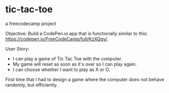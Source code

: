 # tic-tac-toe
a freecodecamp project


Objective: Build a CodePen.io app that is functionally similar to this: https://codepen.io/FreeCodeCamp/full/KzXQgy/.

User Story: 
- I can play a game of Tic Tac Toe with the computer.
- My game will reset as soon as it's over so I can play again.
- I can choose whether I want to play as X or O.

First time that I had to design a game where the computer does not behave randomly, but efficiently. 